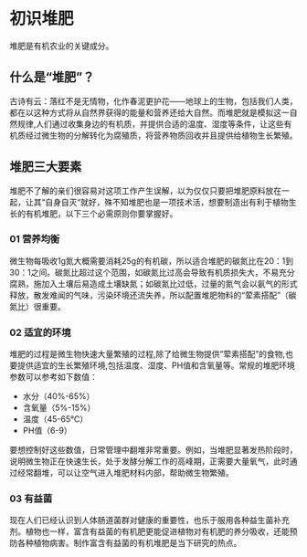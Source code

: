 # 初识堆肥

堆肥是有机农业的关键成分。

## 什么是“堆肥”？

古诗有云：落红不是无情物，化作春泥更护花——地球上的生物，包括我们人类，都在以这种方式将从自然界获得的能量和营养还给大自然。而堆肥就是模拟这一自然规律,人们通过收集身边的有机质，并提供合适的温度、湿度等条件，让这些有机质经过微生物的分解转化为腐殖质，将营养物质回收并且提供给植物生长繁殖。

## 堆肥三大要素


堆肥不了解的亲们很容易对这项工作产生误解，以为仅仅只要把堆肥原料放在一起，让其“自身自灭“就好，殊不知堆肥也是一项技术活，想要制造出有利于植物生长的有机堆肥，以下三个必需原则你要掌握好。 

### 01 营养均衡

微生物每吸收1g氮大概需要消耗25g的有机碳，所以适合堆肥的碳氮比在20：1到30：1之间。碳氮比超过这个范围，如碳氮比过高会导致有机质损失大，不易充分腐熟，施加入土壤后易造成土壤缺氮；如碳氮比过低，过量的氮气会以氨气的形式释放，散发难闻的气味，污染环境还流失养，所以配置堆肥物料的“荤素搭配”（碳氮比）很重要。


### 02 适宜的环境

堆肥的过程是微生物快速大量繁殖的过程,除了给微生物提供”荤素搭配”的食物,也要提供适宜的生长繁殖环境,包括温度、湿度、PH值和含氧量等。常规的堆肥环境参数可以参考如下数值：

- 水分（40%-65%）
- 含氧量（5%-15%）
- 温度（45-65℃）
- PH值（6-9）

要想控制好这些数值，日常管理中翻堆非常重要。例如，当堆肥显著发热阶段时，说明微生物正在快速生长，处于发酵分解工作的高峰期，正需要大量氧气，此时通过经常翻堆，可以让空气进入堆肥材料内部，帮助微生物繁殖。


### 03 有益菌

现在人们已经认识到人体肠道菌群对健康的重要性，也乐于服用各种益生菌补充剂。植物也一样，富含有益菌的有机肥更能促进植物对有机肥的养分吸收，还能预防各种植物病害。制作富含有益菌的有机堆肥是当下研究的热点。